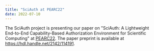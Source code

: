 ```yaml
---
title: "SciAuth at PEARC22"
date: 2022-07-10
---
```


The SciAuth project is presenting our paper on 
"SciAuth: A Lightweight End-to-End Capability-Based Authorization Environment for Scientific Computing"
at [PEARC22](https://pearc.acm.org/pearc22/).
The paper preprint is available at <https://hdl.handle.net/2142/114191>.
